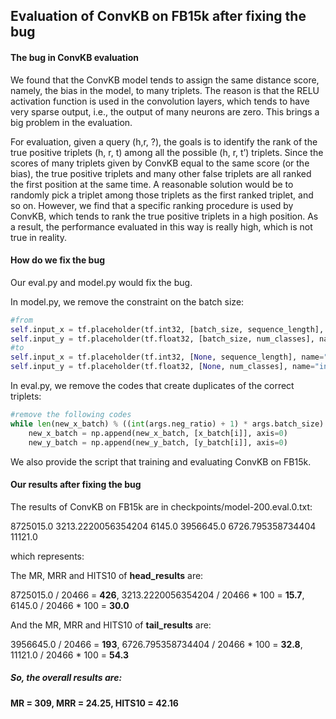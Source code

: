 ## Evaluation of ConvKB on FB15k after fixing the bug

#### The bug in ConvKB evaluation

We found that the ConvKB model tends to assign the same distance score, namely, the bias in the model,  to many triplets. The reason is that the RELU activation function is used in the convolution layers, which tends to have very sparse output, i.e., the output of many neurons are zero. This brings a big problem in the evaluation.

For evaluation, given a query (h,r, ?), the goals is to identify the rank of the true positive triplets (h, r, t) among all the possible (h, r, t’) triplets. Since the scores of many triplets given by ConvKB equal to the same score (or the bias), the true positive triplets and many other false triplets are all ranked the first position at the same time. A reasonable solution would be to randomly pick a triplet among those triplets as the first ranked triplet, and so on. However,  we find that a specific ranking procedure is used by ConvKB, which tends to rank the true positive triplets in a high position. As a result, the performance evaluated in this way is really high, which is not true in reality.

#### How do we fix the bug

Our eval.py and model.py would fix the bug.

In model.py, we remove the constraint on the batch size:

```python
#from
self.input_x = tf.placeholder(tf.int32, [batch_size, sequence_length], name="input_x")
self.input_y = tf.placeholder(tf.float32, [batch_size, num_classes], name="input_y")
#to
self.input_x = tf.placeholder(tf.int32, [None, sequence_length], name="input_x")
self.input_y = tf.placeholder(tf.float32, [None, num_classes], name="input_y")
```

In eval.py, we remove the codes that create duplicates of the correct triplets:

```python
#remove the following codes
while len(new_x_batch) % ((int(args.neg_ratio) + 1) * args.batch_size) != 0:
    new_x_batch = np.append(new_x_batch, [x_batch[i]], axis=0)
    new_y_batch = np.append(new_y_batch, [y_batch[i]], axis=0)
```

We also provide the script that training and evaluating ConvKB on FB15k.

#### Our results after fixing the bug

The results of ConvKB on FB15k are in checkpoints/model-200.eval.0.txt:

8725015.0 3213.2220056354204 6145.0
3956645.0 6726.795358734404 11121.0

which represents:

The MR, MRR and HITS10 of **head_results** are:

8725015.0 / 20466 = **426**, 3213.2220056354204 / 20466 * 100 = **15.7**, 6145.0 / 20466 * 100 = **30.0**

And the MR, MRR and HITS10 of **tail_results** are:

3956645.0 / 20466 = **193**, 6726.795358734404 / 20466 * 100 = **32.8**, 11121.0 / 20466 * 100 = **54.3**

##### So, the overall results are:

**MR = 309, MRR = 24.25, HITS10 = 42.16**

